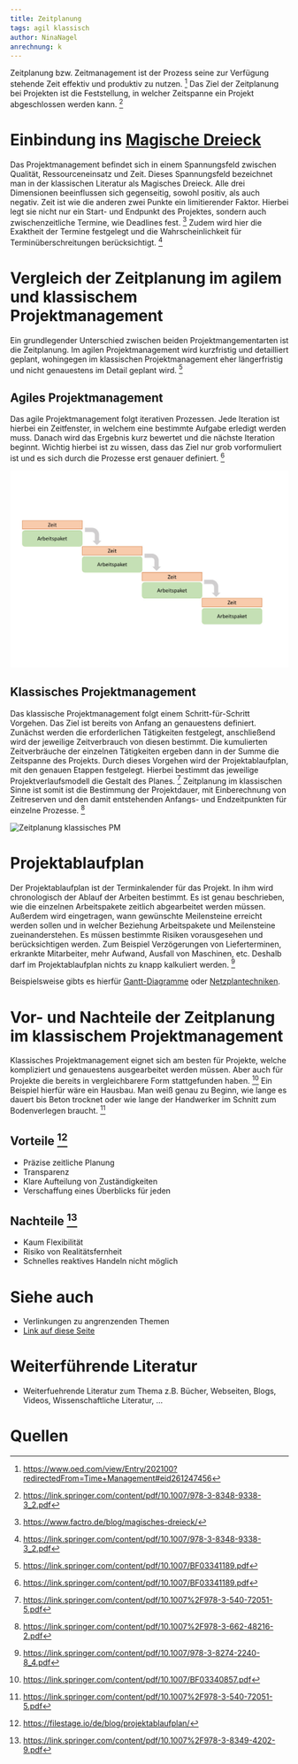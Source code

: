 ```yaml
---
title: Zeitplanung
tags: agil klassisch
author: NinaNagel
anrechnung: k 
---
```


Zeitplanung bzw. Zeitmanagement ist der Prozess seine zur Verfügung stehende Zeit effektiv und produktiv zu nutzen. [^1] 
Das Ziel der Zeitplanung bei Projekten ist die Feststellung, in welcher Zeitspanne ein Projekt abgeschlossen werden kann. [^2]


# Einbindung ins [Magische Dreieck](Magisches_Dreieck.md)
Das Projektmanagement befindet sich in einem Spannungsfeld zwischen Qualität, Ressourceneinsatz und Zeit. Dieses Spannungsfeld bezeichnet man in der klassischen Literatur als Magisches Dreieck. Alle drei Dimensionen beeinflussen sich gegenseitig, sowohl positiv, als auch negativ. Zeit ist wie die anderen zwei Punkte ein limitierender Faktor. Hierbei legt sie nicht nur ein Start- und Endpunkt des Projektes, sondern auch zwischenzeitliche Termine, wie Deadlines fest. [^3]
Zudem wird hier die Exaktheit der Termine festgelegt und die Wahrscheinlichkeit für Terminüberschreitungen berücksichtigt. [^2]


# Vergleich der Zeitplanung im agilem und klassischem Projektmanagement

Ein grundlegender Unterschied zwischen beiden Projektmangementarten ist die Zeitplanung. Im agilen Projektmanagement wird kurzfristig und detailliert geplant, wohingegen im klassischen Projektmanagement eher längerfristig und nicht genauestens im Detail geplant wird. [^4]

## Agiles Projektmanagement
Das agile Projektmanagement folgt iterativen Prozessen. Jede Iteration ist hierbei ein Zeitfenster, in welchem eine bestimmte Aufgabe erledigt werden muss. Danach wird das Ergebnis kurz bewertet und die nächste Iteration beginnt. Wichtig hierbei ist zu wissen, dass das Ziel nur grob vorformuliert ist und es sich durch die Prozesse erst genauer definiert. [^4]

![Zeitplanung agiles PM](/kb/Zeitplanung/agiles_PM.jpg)

## Klassisches Projektmanagement
Das klassische Projektmanagement folgt einem Schritt-für-Schritt Vorgehen. Das Ziel ist bereits von Anfang an genauestens definiert. Zunächst werden die erforderlichen Tätigkeiten festgelegt, anschließend wird der jeweilige Zeitverbrauch von diesen bestimmt. Die kumulierten Zeitverbräuche der einzelnen Tätigkeiten ergeben dann in der Summe die Zeitspanne des Projekts. Durch dieses Vorgehen wird der Projektablaufplan, mit den genauen Etappen festgelegt. Hierbei bestimmt das jeweilige Projektverlaufsmodell die Gestalt des Planes. [^5]
Zeitplanung im klassischen Sinne ist somit ist die Bestimmung der Projektdauer, mit Einberechnung von Zeitreserven und den damit entstehenden Anfangs- und Endzeitpunkten für einzelne Prozesse. [^6]

![Zeitplanung klassisches PM](/kb/Zeitplanung/klassiches_PM.jpg)

# Projektablaufplan
Der Projektablaufplan ist der Terminkalender für das Projekt. In ihm wird chronologisch der Ablauf der Arbeiten bestimmt. Es ist genau beschrieben, wie die einzelnen Arbeitspakete zeitlich abgearbeitet werden müssen. Außerdem wird eingetragen, wann gewünschte Meilensteine erreicht werden sollen und in welcher Beziehung Arbeitspakete und Meilensteine zueinanderstehen. 
Es müssen bestimmte Risiken vorausgesehen und berücksichtigen werden. Zum Beispiel Verzögerungen von Lieferterminen, erkrankte Mitarbeiter, mehr Aufwand, Ausfall von Maschinen, etc. Deshalb darf im Projektablaufplan nichts zu knapp kalkuliert werden. [^7]

Beispielsweise gibts es hierfür [Gantt-Diagramme](Gantt_Diagramme.md) oder [Netzplantechniken](Netzplantechnik.md).

# Vor- und Nachteile der Zeitplanung im klassischem Projektmanagement
Klassisches Projektmanagement eignet sich am besten für Projekte, welche kompliziert und genauestens ausgearbeitet werden müssen. Aber auch für Projekte die bereits in vergleichbarere Form stattgefunden haben. [^8] 
Ein Beispiel hierfür wäre ein Hausbau. Man weiß genau zu Beginn, wie lange es dauert bis Beton trocknet oder wie lange der Handwerker im Schnitt zum Bodenverlegen braucht. [^5]

## Vorteile [^9]
*	Präzise zeitliche Planung
*	Transparenz
*	Klare Aufteilung von Zuständigkeiten
*	Verschaffung eines Überblicks für jeden

## Nachteile [^10]
*	Kaum Flexibilität 
*	Risiko von Realitätsfernheit 
* Schnelles reaktives Handeln nicht möglich


# Siehe auch

* Verlinkungen zu angrenzenden Themen
* [Link auf diese Seite](Zeitplanung.md)

# Weiterführende Literatur

* Weiterfuehrende Literatur zum Thema z.B. Bücher, Webseiten, Blogs, Videos, Wissenschaftliche Literatur, ...

# Quellen

[^1]: https://www.oed.com/view/Entry/202100?redirectedFrom=Time+Management#eid261247456
[^2]: https://link.springer.com/content/pdf/10.1007/978-3-8348-9338-3_2.pdf
[^3]: https://www.factro.de/blog/magisches-dreieck/
[^4]: https://link.springer.com/content/pdf/10.1007/BF03341189.pdf
[^5]: https://link.springer.com/content/pdf/10.1007%2F978-3-540-72051-5.pdf
[^6]: https://link.springer.com/content/pdf/10.1007%2F978-3-662-48216-2.pdf
[^7]: https://link.springer.com/content/pdf/10.1007/978-3-8274-2240-8_4.pdf
[^8]: https://link.springer.com/content/pdf/10.1007/BF03340857.pdf
[^9]: https://filestage.io/de/blog/projektablaufplan/
[^10]: https://link.springer.com/content/pdf/10.1007%2F978-3-8349-4202-9.pdf
